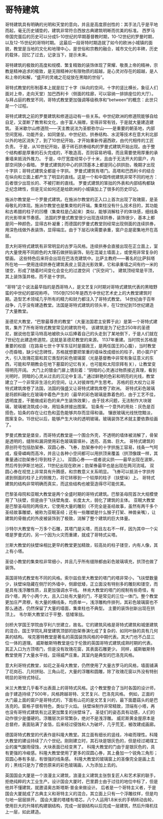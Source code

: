 哥特建筑
======

哥特建筑具有明确的光明和天堂的意向，并且是高度原创性的：其手法几乎是平地而起，毫无历史铺垫的，建筑非常符合西放古典建筑明晰而优美的标准。
西罗马帝国完蛋后的历史可以分成5-10世纪的早期基督教时期，10-12世纪的罗曼时期，以及12-15世纪的哥特时期。
这最后一段哥特时期造就了如今的欧洲小城镇的面貌，教堂是当地的文化和地理中心，是世俗和宗教的融合，城市文化的丰碑，历史的载体，回忆了过去，记录当下，提示未来。

哥特建筑的极致的高度和规模、繁复精致的装饰体现了荣耀、敬畏上帝的精神，宗教是精神追求的极致，是无限精神对有限物质的超越，是心灵对存在的超越，是人和上帝的和解，“盛开的灵魂之花绽放在黑暗的世俗”。

哥特式教堂的形制基本上就是拉丁十字（纵向的空间，十字的竖比横长，象征人们面对上帝，走向天堂）加巴西利卡（侧面的柱廊，可以容纳一排排座位的大厅）。
与拜占庭的教堂不同，哥特式教堂更加强调等级秩序和“between”的概念：此世只是一个过程。

哥特式建筑之前的罗曼建筑和修道运动有一些关系。中世纪欧洲的修道院能够自给自足，又垄断了教育和文化，由于富人捐赠，变得非常有钱，于是就大量建造建筑。
圣米歇尔山修道院——天主教说法为圣额弥尔山——是重要的朝圣地，内部空间宽裕，功能齐全，如同堡垒。中世纪初，拱券结构、水泥等技术在意大利北部以外的地区消失了，到了10世纪开始，才开始重新传遍西欧，由代代相传的工匠负责。
于是，从10世纪开始，基于砖石拱券结构的罗曼式建筑开始出现。由于整个结构都是厚重的石头完成的，不敢造高，否则容易坍塌，而且需要使用厚重的承重墙来抵消外推力。
于是，中厅宽度经常小于十米，且由于无法开大的窗户，内部空间狭小昏暗。
罗曼式建筑的中心的拱顶基本上都是同心拱拱肋，晚期才出现十字拱；哥特式建筑全都是十字拱。
罗曼式建筑有塔门。高塔和巴西利卡的结合在纵向和立面上都产生了明显的直线。这是一个和中国传统建筑非常不同的地方：后者很少出现长的、不被打断的直线。
罗曼式建筑的笨拙的外表和内部结构都缺乏纪念碑性，但是无论如何还是给欧洲的小城镇加上了很多的历史印记。

施派尔教堂是一个罗曼式建筑。在施派尔教堂的正入口上首次出现了玫瑰窗，是圣母敬礼的体现。施派尔教堂也是集束柱的开端。集束柱没有什么技术目的，其功能和古希腊的柱子的凹槽（集束柱是凸起来）类似，能够消解柱子的体块感，细线条的光影带来节奏感。
法国的罗曼式教堂很少出现连续拱券，装饰很少，基本上都是同一种颜色，显得古朴凝重；而德国的罗曼式教堂则经常出现侧面的连续拱券，用深色线做外表装饰，显得端庄。由于下层石块需要承重，窗户总是密集地开在高层。

意大利哥特式建筑有非常明显的古罗马风格。连续拱券会直接出现在正立面上，室内大量使用不同颜色的大理石做拼贴装饰，贴在混凝土墙面上，或使用非常复杂的壁画。
这些特色后来将会出现在巴洛克建筑中。比萨主教府——著名的比萨斜塔所在地——使用连续拱券在建筑表皮上营造光影效果，它和承重墙之间有约一米的镂空，形成了随着时间变化会变化的过渡空间（“灰空间”）。
建筑顶经常是平顶，其上装饰藻井格，而不是十字拱。

“哥特”这个说法最早指的是西哥特人，是文艺复兴时期对哥特式建筑代表的黑暗野蛮的中世纪的鄙视称呼。
1150到1250年是西方中世纪艺术史上的大教堂建筑时期。造型艺术领域几乎所有的精力和财力都注入了哥特式教堂。
14世纪由于百年战争，几乎没有建造教堂。法国是哥特式建筑的领头羊，在12世纪到15世纪建造了大量教堂。

圣德尼大教堂，“巴黎最尊贵的教堂”（大量法国君主安葬于此）是第一个哥特式建筑，集齐了所有哥特式教堂常见的建筑符号。
该建筑是为了纪念250年的圣德尼，据说他在蒙马特高地被砍头以后捧着自己的头走到了某地倒下，于是人们就在7世纪在此建造修道院，这就是圣德尼教堂的来源。
1137年重建。当时院长苏格是重要的权臣（在路易七世十字军东征时是摄政王，是两任国王的心腹），当时教堂小而昏暗，缺少纪念碑性，苏格就想要把笨重的墙垛改成细长的柱子，把小窗户扩大，引入玫瑰花窗和其它类型的彩色玻璃窗（光是基督教中非常有象征意义的东西，可能和早期教会在地下墓窟的记忆有关，也可能和太阳崇拜有关），让教堂变得明亮开阔。
大门上的镀金门扉上镌刻着：“阴暗的心灵通过物质接近真理，看到光明时，阴暗的心灵从过去的沉沦中复活。”
通过鲜艳的色彩和明亮的光线，教堂建立了一个非常非生活化的空间，让人对彼岸性产生思考。
苏格的巨大权力让哥特式建筑席卷了法国，法国的强盛又让哥特式建筑席卷了欧洲。
哥特式彩色玻璃是将颜料融化在玻璃中着色产生的（最早的彩色玻璃是靠着色的，由于工艺不佳，透明度差，干脆做成彩色的来产生装饰效果），由于技术问题，无法制作大块玻璃，玻璃被浇筑成小块，用铅条拼接出图案。
铅条有一个意外的用处：灰色是百搭色，铅条的存在让红色和蓝色能够共存而显得和谐。
镶嵌玻璃光线恍惚黯淡，图案复杂。15世纪以后，能够产生大块的透明玻璃，玻璃装饰艺术就主要依靠绘画了。

罗曼式教堂是堡垒，而哥特式教堂是一个围合外壳，不透明的墙体被消解了，骨架是透明的，缝隙和漏洞使用彩色玻璃窗填补。透亮、高耸、巨大。
哥特式建筑的原创符号包括肋架券、双圆心券、飞券，肋架券中的十字拱施工容易，线条一气呵成，瘦骨嶙峋而高冷，并且让各种小空间都可以用拱顶来覆盖（拱顶像蹼一样，其重量通过肋架券引导到柱子上）。
双圆心券——或者说尖拱——最早出现在波斯，然后传到伊斯兰地区，11世纪出现在欧洲；肋架券最早也是出现在两河流域。
双圆心券在视觉上非常具有升腾感，和宗教意义关系明显。
飞券可以抵消十字拱传递到侧面的柱子上的侧推力，将它转移到一个较厚的柱子（扶壁垛）上。
哥特式建筑的结构非常明确而真实，而这些结构也被营造得尽可能优美。

巴黎圣母院和亚眠大教堂是两个全盛时期的哥特式建筑。巴黎圣母院首次大规模使用了飞扶壁，但是由于飞扶壁角度、长度太大，弱化了建筑的主体。
亚眠大教堂是巴黎圣母院的两倍大，它使用大量的雕刻（不完全是圣经故事，虽然有两千多个圣经故事雕塑，被称为亚眠圣经；还有一些雕塑是什么猴子打架、神兽亲嘴），让建筑的骨骼式的外皮被装饰到了极致，消解了整个建筑的巨大体量。

沙特尔大教堂有一万多个石雕，其塔门是尖塔，而且左右不一样，因为其中一个尖塔是罗曼式的，另一个因为火灾而重建，就成了哥特式尖塔。

兰斯大教堂的扶壁垛相比更早的教堂更加精致，较高处的柱子镂空，内有人像，其上有小塔。

圣徒小教堂的集束柱非常细小，并且几乎所有缝隙都由彩色玻璃填充，拱顶也做了装饰。

英国哥特式教堂有不同的风格。索尔兹伯里大教堂的塔门的塔非常小，飞扶壁数量少，扶壁垛隐藏在侧厅的外墙中，侧廊低矮，正立面没有特别多的雕刻和镂空，而是具有浅浮雕性质，且更加强调水平线。
林肯大教堂的塔门的规制有些奇怪，有四个塔，两个小两个大，且入口处有大量的门，不是常见的三位一体门。整个教堂更加庄严肃穆，有大量的横线条，均质单一，浅浮雕构件排列，其彩色玻璃窗也不那么通透，仍然保留了大量的墙面，集束柱也不典型。
主要的装饰创新出现在拱顶上。
韦尔斯大教堂过于平整、低矮笨拙。

剑桥大学国王学院由亨利六世建立，故名。它的建筑风格是哥特式建筑和城堡建筑的混合。国王学院礼拜堂建筑顶部的肋架券演化成了复杂的、如同叶脉的具有几何美的结构。
埃克塞特教堂是著名的英国装饰风格的中期代表。其大门也不凸显三位一体的道理。
威斯敏斯特教堂是位于伦敦的英国哥特式建筑成熟时期的代表。其正入口为方顶塔门，但是没有玫瑰花窗，其表面石雕更少。
同样，威斯敏斯特教堂使用了大量水平线，显得威严庄重。其室内是典型的巴洛克风格。

意大利哥特式教堂，如花之圣母大教堂，仍然使用了大量古罗马的风格，墙面铺满了花岗石、几何拼贴、三角山花，大量的浮雕和圆雕，除了玫瑰花窗以外没有特别明显的哥特式特征。

米兰大教堂几乎看不出表面上的哥特式风格。这个教堂整合了当时各国的设计师，由于建造持续了500年，风格跨越哥特、文艺复兴、巴洛克风格。
例如，正面的大门最上面的窗户是哥特式的，下面有山花的是文艺复兴的，最下面蘑菇头的是巴洛克的。窗格子很有特色，类似于火焰。
扶壁垛制作非常精致，顶端有小塔，再也没有哥特式建筑有比这更加繁复的扶壁垛了。
圣徒们的姿态具有动感，人们的动作很少是僵硬的。浮雕层次非常繁杂，绝对不是浅浮雕。
威尼斯黄金屋原本是总督府，表面贴满了金箔，后来经过侵蚀和人为破坏，几乎荒芜，被改建成画廊。

德国哥特式教堂的代表作是科隆大教堂。其立面有细长的竖线，冷峻而理性。科隆大教堂的建设持续了六个世纪。刚刚建立时，其石块是银灰色的，但是经过褐煤工业的废气酸雨侵蚀，大块表面已经变黑了。
科隆大教堂的门由于是银灰色的，具有更强的冷峻感。科隆大教堂使用了更多的双圆心券，其上叠加一个锐角三角形；双圆心券有多层，有很强的线条感。
科隆大教堂的玻璃窗上的圣像完全是画上去的；黑线只是为了模仿原来的彩色玻璃画，人为添加上去的。

英国国会大厦是一个浪漫主义建筑，浪漫主义建筑主张恢复匠人和艺术家的联手，拒绝纯粹的大工业生产。设计国会大厦时，巴里爵士由于过往的地位中标了，但是他并不懂建筑，就邀请奥古斯塔斯·普金来做设计。
后者是一个哥特主义者，于是国会大厦就成了古典主义和哥特主义的混合。其立面上只有一个浮雕纹样，但是均匀地一层层排开。
国会大厦的塔楼有塔芯，八个人运用1.8米长的手柄转动齿轮，使用巨大的升降机构建钢结构，完成一层钢结构以后完成一层建筑，然后升降机往上一层，如此建造。
